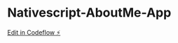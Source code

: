 # Nativescript-AboutMe-App

[Edit in Codeflow ⚡️](https://stackblitz.com/~/github.com/AbigailBrandon/Nativescript-AboutMe-App)